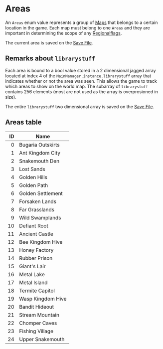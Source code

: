 # Areas

An `Areas` enum value represents a group of [Maps](../Maps.md) that belongs to a certain location in the game. Each map must belong to one `Areas` and they are important in determining the scope of any [Regionalflags](../../Flags%20arrays/Regionalflags.md). 

The current area is saved on the [Save File](../../External%20data%20format/Save%20File.md).

## Remarks about `librarystuff`

Each area is bound to a bool value stored in a 2 dimensional jagged array located at index 4 of the `MainManager.instance.librarystuff` array that indicates whether or not the area was seen. This allows the game to track which areas to show on the world map. The subarray of `librarystuff` contains 256 elements (most are not used as the array is overprosioned in size). 

The entire `librarystuff` two dimensional array is saved on the [Save File](../../External%20data%20format/Save%20File.md).

## Areas table

|ID|Name|
|--:|----|
|0|Bugaria Outskirts|
|1|Ant Kingdom City|
|2|Snakemouth Den|
|3|Lost Sands|
|4|Golden Hills|
|5|Golden Path|
|6|Golden Settlement|
|7|Forsaken Lands|
|8|Far Grasslands|
|9|Wild Swamplands|
|10|Defiant Root|
|11|Ancient Castle|
|12|Bee Kingdom Hive|
|13|Honey Factory|
|14|Rubber Prison|
|15|Giant's Lair|
|16|Metal Lake|
|17|Metal Island|
|18|Termite Capitol|
|19|Wasp Kingdom Hive|
|20|Bandit Hideout|
|21|Stream Mountain|
|22|Chomper Caves|
|23|Fishing Village|
|24|Upper Snakemouth|
